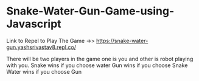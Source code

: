 # Snake-Water-Gun-Game-using-Javascript
Link to Repel to Play The Game ->> https://snake-water-gun.yashsrivastav8.repl.co/

There will be two players in the game one is you and other is robot playing with you.
Snake wins if you choose water
Gun wins if you choose Snake
Water wins if you choose Gun
